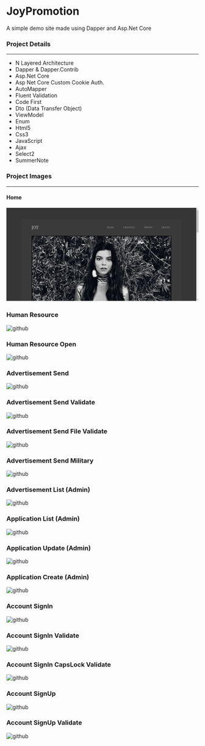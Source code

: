 # JoyPromotion
A simple demo site made using Dapper and Asp.Net Core

### Project Details
------------
- N Layered Architecture
- Dapper & Dapper.Contrib
- Asp.Net Core
- Asp Net Core Custom Cookie Auth.
- AutoMapper
- Fluent Validation
- Code First
- Dto (Data Transfer Object)
- ViewModel
- Enum
- Html5
- Css3
- JavaScript
- Ajax
- Select2
- SummerNote

### Project Images
------------
#### Home
![github](/JoyPromotion.Web/wwwroot/project-img/1.png)


### Human Resource
![github](/AdvertisementApp.UI/wwwroot/project/human-resource.png)


### Human Resource Open
![github](/AdvertisementApp.UI/wwwroot/project/human-resource-open.png)


### Advertisement Send
![github](/AdvertisementApp.UI/wwwroot/project/advertisement-send.png)


### Advertisement Send Validate
![github](/AdvertisementApp.UI/wwwroot/project/advertisement-send-validate.png)


### Advertisement Send File Validate
![github](/AdvertisementApp.UI/wwwroot/project/advertisement-send-file-validate.png)


### Advertisement Send Military
![github](/AdvertisementApp.UI/wwwroot/project/advertisement-send-military.png)


### Advertisement List (Admin)
![github](/AdvertisementApp.UI/wwwroot/project/advertisement-list.png)


### Application List (Admin)
![github](/AdvertisementApp.UI/wwwroot/project/application-list.png)


### Application Update (Admin)
![github](/AdvertisementApp.UI/wwwroot/project/application-update.png)


### Application Create (Admin)
![github](/AdvertisementApp.UI/wwwroot/project/application-create.png)


### Account SignIn
![github](/AdvertisementApp.UI/wwwroot/project/account-signin.png)


### Account SignIn Validate
![github](/AdvertisementApp.UI/wwwroot/project/account-signin-validate.png)


### Account SignIn CapsLock Validate
![github](/AdvertisementApp.UI/wwwroot/project/account-signin-capslock-validate.png)


### Account SignUp
![github](/AdvertisementApp.UI/wwwroot/project/account-signup.png)


### Account SignUp Validate
![github](/AdvertisementApp.UI/wwwroot/project/account-signup-validate.png)
